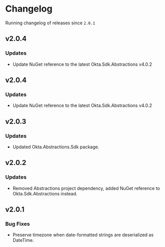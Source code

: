 # Changelog
Running changelog of releases since `2.0.1`

## v2.0.4


### Updates

- Update NuGet reference to the latest Okta.Sdk.Abstractions v4.0.2

## v2.0.4


### Updates

- Update NuGet reference to the latest Okta.Sdk.Abstractions v4.0.2

## v2.0.3


### Updates

- Updated Okta.Abstractions.Sdk package.

## v2.0.2


### Updates

- Removed Abstractions project dependency, added NuGet reference to Okta.Sdk.Abstractions instead.


## v2.0.1


### Bug Fixes

- Preserve timezone when date-formatted strings are deserialized as DateTime.

